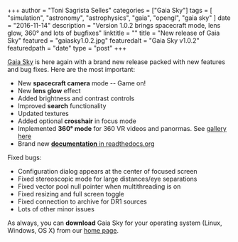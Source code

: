 +++
author = "Toni Sagrista Selles"
categories = ["Gaia Sky"]
tags = [ "simulation", "astronomy", "astrophysics", "gaia", "opengl", "gaia sky" ]
date = "2016-11-14"
description = "Version 1.0.2 brings spacecraft mode, lens glow, 360° and lots of bugfixes"
linktitle = ""
title = "New release of Gaia Sky"
featured = "gaiasky1.0.2.jpg"
featuredalt = "Gaia Sky v1.0.2"
featuredpath = "date"
type = "post"
+++

[Gaia Sky](http://www.zah.uni-heidelberg.de/gaia/outreach/gaiasky) is here again with a brand new release packed with new features and bug fixes. Here are the most important:

- New **spacecraft camera** mode -- Game on!
- New **lens glow** effect
- Added brightness and contrast controls
- Improved **search** functionality
- Updated textures
- Added optional **crosshair** in focus mode
- Implemented **360° mode** for 360 VR videos and panormas. See [gallery here](https://goo.gl/photos/kn2MvugZHYcr5Fty8)
- Brand new [**documentation** in readthedocs.org](http://gaia-sky.rtfd.io)

<!--more-->

Fixed bugs:

- Configuration dialog appears at the center of focused screen
- Fixed stereoscopic mode for large distances/eye separations
- Fixed vector pool null pointer when multithreading is on
- Fixed resizing and full screen toggle
- Fixed connection to archive for DR1 sources
- Lots of other minor issues

As always, you can **download** Gaia Sky for your operating system (Linux, Windows, OS X) from our [home page](http://www.zah.uni-heidelberg.de/gaia/outreach/gaiasky/downloads).
